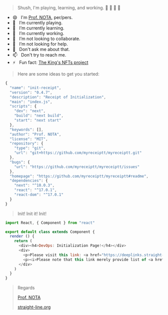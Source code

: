 > Shush, I'm playing, learning, and working. 🤫 🤫 🤫 🤫

- 😄 &nbsp; I'm [Prof. NOTA](https://deeplinks.straight-line.org/), per/pers.
- 🤙 &nbsp; I’m currently playing.
- 🌱 &nbsp; I’m currently learning.
- 🔭 &nbsp; I’m currently working.
- 👯 &nbsp; I’m not looking to collaborate.
- 🤔 &nbsp; I’m not looking for help.
- 💬 &nbsp; Don't ask me about that.
- 📫 &nbsp; Don't try to reach me.
- ⚡ &nbsp; Fun fact: [The King's NFTs project](https://iqraa.straight-line.org/the-kings-nfts/)

> Here are some ideas to get you started:

```javascript
{
  "name": "init-receipt",
  "version": "0.4.7",
  "description": "Receipt of Initialization",
  "main": "index.js",
  "scripts": {
    "dev": "next",
    "build": "next build",
    "start": "next start"
  },
  "keywords": [],
  "author": "Prof. NOTA",
  "license": "MIT",
  "repository": {
    "type": "git",
    "url": "git+https://github.com/myreceiptt/myreceiptt.git"
  },
  "bugs": {
    "url": "https://github.com/myreceiptt/myreceiptt/issues"
  },
  "homepage": "https://github.com/myreceiptt/myreceiptt#readme",
  "dependencies": {
    "next": "^10.0.3",
    "react": "^17.0.1",
    "react-dom": "^17.0.1"
  }
}
```

> Init! Init it! Init!

```javascript
import React, { Component } from "react"

export default class extends Component {
  render () {
    return (
      <div><h4>DevOps: Initialization Page!</h4></div>
      <div>
        <p>Please visit this link: <a href="https://deeplinks.straight-line.org/" target="_blank" rel="noreferrer">Prof. NOTA's Deep Links</a></p>
        <p><i>Please note that this link merely provide list of <a href="https://deeplinks.straight-line.org/" target="_blank" rel="noreferrer">Prof. NOTA's Deep Links</a> and does not facilitate the access to or use of the Deep Links.</i></p>
      </div>
    )
  }
}
```

> Regards
> 
> [Prof. NOTA](https://deeplinks.straight-line.org/)
> 
> [straight-line.org](https://www.straight-line.org/)
> 

<!--
**myreceiptt/myreceiptt** is a ✨ _special_ ✨ repository because its `README.md` (this file) appears on Prof. NOTA's GitHub profile.
-->
